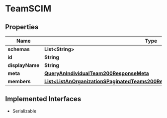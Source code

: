 

# TeamSCIM


## Properties

| Name | Type | Description | Notes |
|------------ | ------------- | ------------- | -------------|
|**schemas** | **List&lt;String&gt;** |  |  |
|**id** | **String** |  |  |
|**displayName** | **String** |  |  |
|**meta** | [**QueryAnIndividualTeam200ResponseMeta**](QueryAnIndividualTeam200ResponseMeta.md) |  |  |
|**members** | [**List&lt;ListAnOrganizationSPaginatedTeams200ResponseResourcesInnerMembersInner&gt;**](ListAnOrganizationSPaginatedTeams200ResponseResourcesInnerMembersInner.md) |  |  [optional] |


## Implemented Interfaces

* Serializable



